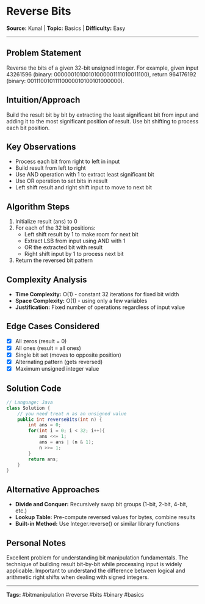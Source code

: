# Reverse Bits

**Source:** Kunal | **Topic:** Basics | **Difficulty:** Easy  

---

## Problem Statement
Reverse the bits of a given 32-bit unsigned integer. For example, given input 43261596 (binary: 00000010100101000001111010011100), return 964176192 (binary: 00111001011110000010100101000000).

## Intuition/Approach
Build the result bit by bit by extracting the least significant bit from input and adding it to the most significant position of result. Use bit shifting to process each bit position.

## Key Observations
- Process each bit from right to left in input
- Build result from left to right
- Use AND operation with 1 to extract least significant bit
- Use OR operation to set bits in result
- Left shift result and right shift input to move to next bit

## Algorithm Steps
1. Initialize result (ans) to 0
2. For each of the 32 bit positions:
   - Left shift result by 1 to make room for next bit
   - Extract LSB from input using AND with 1
   - OR the extracted bit with result
   - Right shift input by 1 to process next bit
3. Return the reversed bit pattern

## Complexity Analysis
- **Time Complexity:** O(1) - constant 32 iterations for fixed bit width
- **Space Complexity:** O(1) - using only a few variables
- **Justification:** Fixed number of operations regardless of input value

## Edge Cases Considered
- [x] All zeros (result = 0)
- [x] All ones (result = all ones)
- [x] Single bit set (moves to opposite position)
- [x] Alternating pattern (gets reversed)
- [x] Maximum unsigned integer value

## Solution Code

```java
// Language: Java
class Solution {
    // you need treat n as an unsigned value
    public int reverseBits(int n) {
        int ans = 0;
        for(int i = 0; i < 32; i++){
            ans <<= 1;
            ans = ans | (n & 1);
            n >>= 1;
        }
        return ans;
    }
}
```

## Alternative Approaches
- **Divide and Conquer:** Recursively swap bit groups (1-bit, 2-bit, 4-bit, etc.)
- **Lookup Table:** Pre-compute reversed values for bytes, combine results
- **Built-in Method:** Use Integer.reverse() or similar library functions

## Personal Notes
Excellent problem for understanding bit manipulation fundamentals. The technique of building result bit-by-bit while processing input is widely applicable. Important to understand the difference between logical and arithmetic right shifts when dealing with signed integers.

---
**Tags:** #bitmanipulation #reverse #bits #binary #basics 